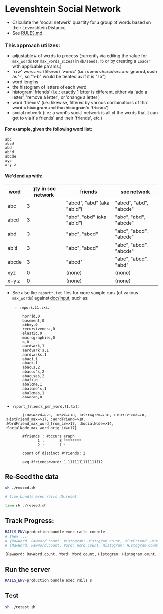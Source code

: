 # Levenshtein Social Network

* Calculate the 'social network' quantity for a group of words based on their Levenshtein Distance.
* See [RULES.md](doc/RULES.md).

### This approach utilizes:
 * adjustable # of words to process (currently via editing the value for `max_words` (or `max_words_sizes`) in `db/seeds.rb` or by creating a `Loader` with applicable params.)
 * 'raw' words vs (filtered) 'words' (i.e.: some characters are ignored, such as '-', so "a-b" would be treated as if it is "ab") 
 * word lengths
 * the histogram of letters of each word
 * histogram 'friends' (i.e.: exactly 1 letter is different, either via 'add a letter', 'remove a letter', or 'change a letter')
 * word 'friends' (i.e.: likewise, filtered by various combinations of that word's histogram and that histogram's 'friends')
 * social network (i.e.: a word's social network is all of the words that it can get to via it's friends' and their 'friends', etc.)

#### For example, given the following word list:

```
abc
abcd
abd
ab'd
abcde
xyz
x-y z
```

#### We'd end up with:

| word | qty in soc network | friends | soc network
|---|---|---|---
| abc | 3 | "abcd", "abd" (aka "ab'd") | "abcd", "abd", "abcde"
| abcd | 3 | "abc", "abd" (aka "ab'd") | "abc", "abd", "abcde"
| abd | 3 | "abc", "abcd" | "abc", "abcd", "abcde"
| ab'd | 3 | "abc", "abcd" | "abc", "abcd", "abcde"
| abcde | 3 | "abcd" | "abc", "abcd", "abd"
| xyz | 0 | (none) | (none) |
| x-y z | 0 | (none) | (none) |

* See also the `report*.txt` files for more sample runs (of various `max_words`) against [doc/input](doc/input), such as:

  * `report.21.txt`:
```
        horrid,0
        basement,0
        abbey,0
        recursiveness,0
        elastic,0
        macrographies,0
        a,0
        aardvark,1
        aardvark's,1
        aardvarks,1
        abaci,1
        aback,1
        abacus,2
        abacus's,2
        abacuses,2
        abaft,0
        abalone,1
        abalone's,1
        abalones,1
        abandon,0
```

  * `report_friends_per_word.21.txt`:
```
        {:RawWord=>20, :Word=>18, :Histogram=>18, :HistFriend=>8, :HistFriend_max=>17, :WordFriend=>10, :WordFriend_max_word_from_id=>17, :SocialNode=>14, :SocialNode_max_word_orig_id=>17}
        
        #friends : #occurs graph
               1 :       8 ********
               2 :       1 *
        
        count of distinct #friends: 2
        
        avg #friends/word: 1.1111111111111112
```

## Re-Seed the data 

```bash
sh ./reseed.sh

# time bundle exec rails db:reset

time sh ./reseed.sh

```

## Track Progress:

```bash
RAILS_ENV=production bundle exec rails console
# then ...
# {RawWord: RawWord.count, Histogram: Histogram.count, HistFriend: HistFriend.count, WordFriend: WordFriend.count, SocialNode: SocialNode.count}
# {RawWord: RawWord.count, Word: Word.count, Histogram: Histogram.count, HistFriend: HistFriend.count, WordFriend: WordFriend.count, WordFriend_max_word_from_id: WordFriend.maximum(:word_from_id), SocialNode: SocialNode.count, SocialNode_max_word_orig_id: SocialNode.maximum(:word_orig_id)}

{RawWord: RawWord.count, Word: Word.count, Histogram: Histogram.count, HistFriend: HistFriend.count, HistFriend_max: HistFriend.maximum(:hist_from_id), WordFriend: WordFriend.count, WordFriend_max_word_from_id: WordFriend.maximum(:word_from_id), SocialNode: SocialNode.count, SocialNode_max_word_orig_id: SocialNode.maximum(:word_orig_id)}

```

## Run the server 

```bash
RAILS_ENV=production bundle exec rails s
```

## Test

```sh
sh ./retest.sh
```


